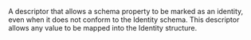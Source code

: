 A descriptor that allows a schema property to be marked as an identity, even when it does not conform to the Identity schema. This descriptor allows any value to be mapped into the Identity structure.
